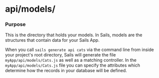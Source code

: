 # api/models/
### Purpose
This is the directory that holds your models.  In Sails, models are the structures that contain data for your Sails App.

When you call `sails generate api cats` via the command line from inside your project's root directory, Sails will generate the file `myApp/api/models/Cats.js` as well as a matching controller.  In the `myApp/api/models/Cats.js` file you can specify the attributes which determine how the records in your database will be defined.



<docmeta name="displayName" value="models">

